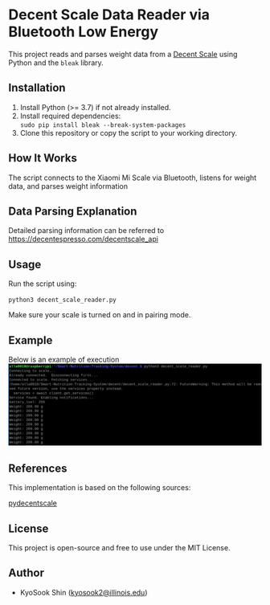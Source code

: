 # Decent Scale Data Reader via Bluetooth Low Energy
This project reads and parses weight data from a [Decent Scale](https://decentespresso.com/decentscale) using Python and the `bleak` library.  
  
## Installation
1. Install Python (>= 3.7) if not already installed.  
2. Install required dependencies:  
    `sudo pip install bleak --break-system-packages`
3. Clone this repository or copy the script to your working directory.  
  
  
## How It Works  
The script connects to the Xiaomi Mi Scale via Bluetooth, listens for weight data, and parses weight information  


## Data Parsing Explanation
Detailed parsing information can be referred to https://decentespresso.com/decentscale_api

## Usage
Run the script using:

`python3 decent_scale_reader.py`  
  
Make sure your scale is turned on and in pairing mode.


## Example

Below is an example of execution
<img src="./example.png" alt="Decent Example" width = "800">

## References
This implementation is based on the following sources:

[pydecentscale](https://github.com/lucapinello/pydecentscale)


## License
This project is open-source and free to use under the MIT License.
  
## Author
* KyoSook Shin (kyosook2@illinois.edu)



